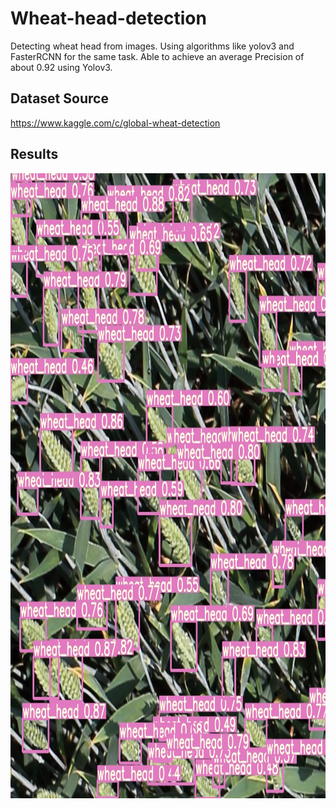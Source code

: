 # Wheat-head-detection
Detecting wheat head from images. Using  algorithms like yolov3 and FasterRCNN for the same task. Able to achieve an average Precision of about 0.92 using Yolov3.

## Dataset Source
https://www.kaggle.com/c/global-wheat-detection

## Results
<img src= https://github.com/arunm8489/Wheat-head-detection/blob/main/output/0d82ef017.jpg width=1000 height=1000>
